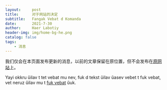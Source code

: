 ```yaml
---
layout:     post
title:      对于网站的决定
subtitle:   Fangak Vebat d Komanda
date:       2021-7-30
author:     Haer Labotiy
header-img: img/home-bg-he.png
catalog: false
tags:
    - 消息
---
```


我们仅会在本页面发布更新的消息，以前的文章保留在原位置，但不会发布在[原网站](https://openg-qkmb.github.io/)上。

Yayi okkru ŭilav t tet vebat mu nev, fuk d tekst ŭilav ŭasev vebet t fuk vebat, vet neruz ŭilav mu t [fuk vebat](https://openg-qkmb.github.io/) ŭuk.

